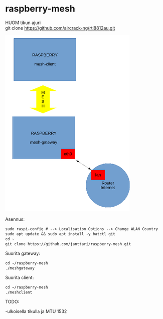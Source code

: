 # raspberry-mesh
HUOM tikun ajuri   
git clone https://github.com/aircrack-ng/rtl8812au.git 

![](https://github.com/janttari/raspberry-mesh/raw/master/doc/mesh%20kaavio.png)

Asennus: 

    sudo raspi-config # --> Localisation Options --> Change WLAN Country
    sudo apt update && sudo apt install -y batctl git
    cd ~
    git clone https://github.com/janttari/raspberry-mesh.git


Suorita gateway:

    cd ~/raspberry-mesh
    ./meshgateway

Suorita client:

    cd ~/raspberry-mesh
    ./meshclient



TODO: 

 -ulkoisella tikulla ja MTU 1532
